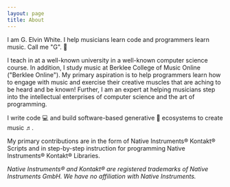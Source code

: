 ```yaml
---
layout: page
title: About
---
```


<p class="message">
  I am G. Elvin White. I help musicians learn code and programmers learn music. Call me "G". 🦾
</p>

I teach in at a well-known university in a well-known computer science course. In addition, I study music at Berklee College of Music Online ("Berklee Online"). My primary aspiration is to help programmers learn how to engage with music and exercise their creative muscles that are aching to be heard and be known! Further, I am an expert at helping musicians step into the intellectual enterprises of computer science and the art of programming.

<p class="message">
  I write code 💻 and build software-based generative 🎲 ecosystems to create music ♬.
</p>

My primary contributions are in the form of Native Instruments®️ Kontakt®️ Scripts and in step-by-step instruction for programming Native Instruments®️ Kontakt®️ Libraries.

*Native Instruments®️ and Kontakt®️ are registered trademarks of Native Instruments GmbH. We have no affiliation with Native Instruments.*
